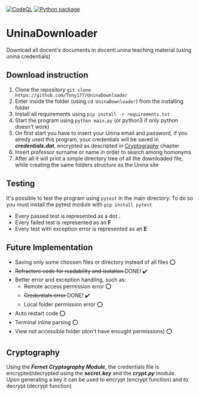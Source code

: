 [![CodeQL](https://github.com/Tony177/UninaDownloader/actions/workflows/codeql-analysis.yml/badge.svg)](https://github.com/Tony177/UninaDownloader/actions/workflows/codeql-analysis.yml)
[![Python package](https://github.com/Tony177/UninaDownloader/actions/workflows/python-package.yml/badge.svg)](https://github.com/Tony177/UninaDownloader/actions/workflows/python-package.yml)
# UninaDownloader
Download all docent's documents in docenti.unina teaching material (using unina credentials)

## Download instruction
1. Clone the repository ```git clone https://github.com/Tony177/UninaDownloader``` 
2. Enter inside the folder (using ```cd UninaDownloader```) from the installing folder
3. Install all requirements using ```pip install -r requirements.txt```
4. Start the program using ```python main.py``` (or python3 if only python doesn't work)
5. On first start you have to insert your Unina email and password, if you alredy used this program, your credentials will be saved in <b><i>credentials.dat</b></i>, encrypted as descripted in [Cryptography](#Cryptography) chapter
6. Insert professor surname or name in order to search among homonyms
7. After all it will print a simple directory tree of all the downloaded file, while creating the same folders structure as the Unina site

## Testing
It's possible to test the program using ```pytest``` in the main directory.
To do so you must install the pytest module with ```pip install pytest```
- Every passed test is represented as a dot <b>.</b>
- Every failed test is represented as an <b>F</b>
- Every test with exception error is represented as an <b>E</b>

## Future Implementation
- Saving only some choosen files or directory instead of all files :o:
- <s>Refractore code for readability and isolation </s> DONE! :heavy_check_mark: 
- Better error and exception handling, such as: 
    - Remote access permission error :o:
    - <s>Credentials error </s> DONE! :heavy_check_mark:
    - Local folder permission error :o:
- Auto restart code :o:
- Terminal inline parsing :o:
- View not accessible folder (don't have enought permissions) :o:
## Cryptography

Using the <b><i>Fernet Cryptography Module</b></i>, the credentials file is encrypted/decrypted using the <i><b>secret.key</b></i> and the <i><b>crypt.py</b></i> module.\
Upon generating a key it can be used to encrypt (encrypt function) and to decrypt (decrypt function)
